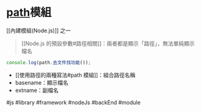# [path](https://nodejs.org/dist/latest-v16.x/docs/api/path.html)模組
[[內建模組(Node.js)]] 之一

>[[Node.js 的預設參數#路徑相關]]：兩者都是顯示「路徑」，無法單純顯示檔名

```js
console.log(path.去文件找功能());
```
- [[使用路徑的兩種寫法#path 模組]]：組合路徑名稱
- basename：顯示檔名
- extname：副檔名



#js #library #framework #nodeJs #backEnd #module